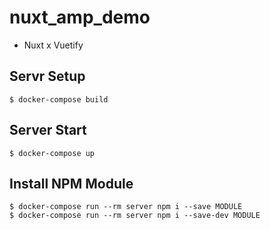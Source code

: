 # nuxt_amp_demo
- Nuxt x Vuetify
## Servr Setup
```
$ docker-compose build
```

## Server Start
```
$ docker-compose up
```

## Install NPM Module
```
$ docker-compose run --rm server npm i --save MODULE
$ docker-compose run --rm server npm i --save-dev MODULE
```
